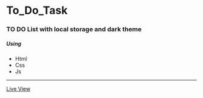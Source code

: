 # To_Do_Task
### TO DO List with local storage and dark theme
<h5>Using</h5>
<ul>
  <li>Html</li>
  <li>Css</li>
  <li>Js</li>
 </ul>
<hr/>
<a href="https://ziad-ahmed22.github.io/To-Do-Task-Js/">Live View</a>
